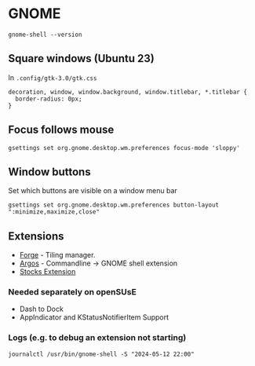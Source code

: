 # GNOME

```
gnome-shell --version
```

## Square windows (Ubuntu 23)

In `.config/gtk-3.0/gtk.css`

```
decoration, window, window.background, window.titlebar, *.titlebar {
  border-radius: 0px;
}
```


## Focus follows mouse
```
gsettings set org.gnome.desktop.wm.preferences focus-mode 'sloppy'
```


## Window buttons

Set which buttons are visible on a window menu bar

```
gsettings set org.gnome.desktop.wm.preferences button-layout 
":minimize,maximize,close"
```

## Extensions
- [Forge](https://github.com/forge-ext/forge) - Tiling manager.
- [Argos](https://github.com/p-e-w/argos) - Commandline -> GNOME shell extension
- [Stocks Extension](https://github.com/cinatic/stocks-extension)

### Needed separately on openSUsE
- Dash to Dock
- AppIndicator and KStatusNotifierItem Support


### Logs (e.g. to debug an extension not starting)

```
journalctl /usr/bin/gnome-shell -S "2024-05-12 22:00"
```

